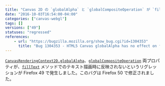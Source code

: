 ```yaml
---
title: "Canvas 2D の `globalAlpha` と `globalCompositeOperation` が `fillText` に対して効果がありません"
date: "2016-10-03T16:54:00-04:00"
categories: ["canvas-webgl"]
tags: []
versions: ["49"]
statuses: "regressed"
references:
    - url: "https://bugzilla.mozilla.org/show_bug.cgi?id=1304353"
      title: "Bug 1304353 - HTML5 Canvas globalAlpha has no effect on fillText in Firefox.49"
---
```

[`CanvasRenderingContext2D.globalAlpha`](https://developer.mozilla.org/ja/docs/Web/API/CanvasRenderingContext2D/globalAlpha)、[`globalCompositeOperation`](https://developer.mozilla.org/ja/docs/Web/API/CanvasRenderingContext2D/globalCompositeOperation) 両プロパティが、[`fillText`](https://developer.mozilla.org/ja/docs/Web/API/CanvasRenderingContext2D/fillText) メソッドでのテキスト描画時に反映されないというリグレッションが Firefox 49 で発生しました。このバグは Firefox 50 で修正されました。
